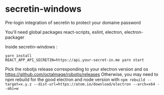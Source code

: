 # secretin-windows
Pre-login integration of secretin to protect your domaine password

You'll need global packages react-scripts, eslint, electron, electron-packager

Inside secretin-windows :

```
yarn install
REACT_APP_API_SECRETIN=https://api.your-secret-in.me yarn start
```

Pick the robotjs release corresponding to your electron version and os https://github.com/octalmage/robotjs/releases
Otherwise, you may need to npm rebuild for the good electron and node version with `npm rebuild --target=x.y.z --dist-url=https://atom.io/download/electron --arch=x64 --abi=w`
